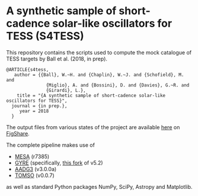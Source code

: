 # A synthetic sample of short-cadence solar-like oscillators for TESS (S4TESS)

This repository contains the scripts used to compute the mock
catalogue of TESS targets by Ball et al. (2018, in prep).

    @ARTICLE{s4tess,
       author = {{Ball}, W.~H. and {Chaplin}, W.~J. and {Schofield}, M. and
                   {Miglio}, A. and {Bossini}, D. and {Davies}, G.~R. and
                   {Girardi}, L.},
        title = "{A synthetic sample of short-cadence solar-like oscillators for TESS}",
      journal = {in prep.},
         year = 2018
      }

The output
files from various states of the project are available
[here](https://figshare.com/account/home#/projects/38093) on
[FigShare](https://figshare.com).

The complete pipeline makes use of

* [MESA](http://mesa.sourceforge.net) (r7385)
* [GYRE](https://bitbucket.org/rhdtownsend/gyre/wiki/Home)
(specifically, [this fork](https://bitbucket.org/warrickball/gyre/commits/b24514643680e7b5c16a564cbe4bb16178e0610f?at=Edbeta_dx)
of v5.2)
* [AADG3](https://warrickball.github.io/AADG3) (v3.0.0a)
* [TOMSO](https://tomso.readthedocs.io) (v0.0.7)

as well as standard Python packages NumPy, SciPy, Astropy and
Matplotlib.

